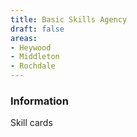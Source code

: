 ```yaml
---
title: Basic Skills Agency
draft: false
areas:
- Heywood
- Middleton
- Rochdale
---
```


### Information
Skill cards

